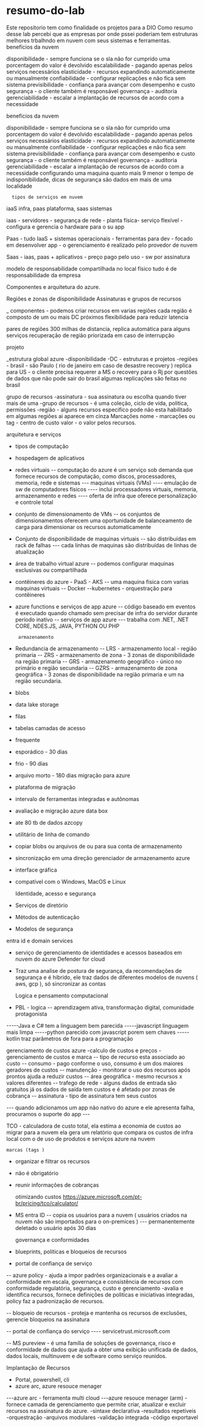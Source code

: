 # resumo-do-lab
Este repositorio tem como finalidade os projetos para a DIO
Como resumo desse lab percebi que as empresas por onde pssei poderiam tem estruturas melhores trbalhndo em nuvem com seus sistemas e ferramentas.
benefícios da nuvem

disponibilidade - sempre funciona se o sla não for cumprido uma porcentagem do valor é devolvido 
escalabilidade - pagando apenas pelos serviços necessários
elasticidade - recursos expandindo automaticamente ou manualmente
confiabilidade - configurar replicações e não fica sem sistema
previsibilidade - confiança para avançar com desempenho e custo
segurança - o cliente também é responsável
governança - auditoria
gerenciabilidade - escalar a implantação de recursos de acordo com a necessidade

benefícios da nuvem

disponibilidade - sempre funciona se o sla não for cumprido uma porcentagem do valor é devolvido 
escalabilidade - pagando apenas pelos serviços necessários
elasticidade - recursos expandindo automaticamente ou manualmente
confiabilidade - configurar replicações e não fica sem sistema
previsibilidade - confiança para avançar com desempenho e custo
segurança - o cliente também é responsável
governança - auditoria
gerenciabilidade - escalar a implantação de recursos de acordo com a necessidade
     configurando uma maquina
quanto mais 9 menor o tempo de indisponibilidade, dicas de segurança são dados em mais de uma localidade

      tipos de serviços em nuvem
iaaS infra, paas plataforma, saas sistemas  

iaas - servidores - segurança de rede - planta física- serviço flexível - configura e gerencia o hardware para o su app

Paas - tudo IaaS + sistemas operacionais - ferramentas para dev - focado em desenvolver app - o gerenciamento é realizado pelo provedor de nuvem

Saas - iaas, paas + aplicativos - preço pago pelo uso - sw por assinatura

modelo de responsabilidade compartilhada
no local físico tudo é de responsabilidade da empresa


Componentes e arquitetura do azure.

Regiões e zonas de disponibilidade
Assinaturas e grupos de recursos

_ componentes - podemos criar recursos em varias regiões cada região é composto de um ou mais DC próximos
flexibilidade para reduzir latencia 

pares de regiões
300 milhas de distancia, replica automática para alguns serviços
recuperação de região priorizada em caso de interrupção

projeto

_estrutura global azure
-disponibilidade
-DC - estruturas e projetos
-regiões - brasil - são Paulo ( rio de janeiro em caso de desastre recovery ) replica para US - o cliente precisa requerer a MS o recovery para o Rj por questões de dados que não pode sair do brasil
algumas replicações são feitas no brasil

grupo de recursos
-assinatura - sua assinatura ou escolha quando tiver mais de uma
-grupo de recursos - é uma coleção, ciclo de vida, politica, permissões
-região - alguns recursos especifico pode não esta habilitado em algumas regiões ai aparece em cinza
Marcações
nome - marcações ou tag - centro de custo
valor - o valor pelos recursos.

arquitetura e serviços 
- tipos de computação
- hospedagem de aplicativos
- redes virtuais
-- computação do azure é um serviço sob demanda que fornece recursos de computação, como discos, processadores, memoria, rede e sistemas
--- maquinas virtuais (VMs)
---- emulação de sw de computadores físicos
---- inclui processadores virtuais, memoria, armazenamento e redes
---- oferta de infra que oferece personalização e controle total
- conjunto de dimensionamento de VMs
-- os conjuntos de dimensionamentos oferecem uma oportunidade de balanceamento de carga para dimensionar os recursos automaticamente 
- Conjunto de disponibilidade de maquinas virtuais
-- são distribuídas em rack de falhas
--- cada linhas de maquinas são distribuídas de linhas de atualização
- área de trabalho virtual azure
-- podemos configurar maquinas exclusivas ou compartilhada
- contêineres do azure - PaaS - AKS
-- uma maquina física com varias maquinas virtuais
-- Docker
--kubernetes - orquestração para contêineres
- azure functions e serviços de app azure
-- código baseado em eventos é executado quando chamado sem precisar de infra do servidor durante período inativo
-- serviços de app azure
--- trabalha com .NET, .NET CORE, NDES.JS, JAVA, PYTHON OU PHP

       armazenamento

- Redundancia de armazenamento
-- LRS - armazenamento local - região primaria
-- ZRS - armazenamento de zona - 3 zonas de disponibilidade na região primaria
-- GRS - armazenamento geográfico - único no primário e região secundaria
-- GZRS - armazenamento de zona geográfica - 3 zonas de disponibilidade na região primaria e um na região secundaria.
- blobs
- data lake storage
- filas
- tabelas
    camadas de acesso
- frequente
- esporádico - 30 dias
- frio - 90 dias
- arquivo morto - 180 dias
    migração para azure
- plataforma de migração
- intervalo de ferramentas integradas e autônomas
- avaliação e migração
    azure data box
- ate 80 tb de dados
     azcopy
- utilitário de linha de comando
- copiar blobs ou arquivos de ou para sua conta de armazenamento
- sincronização em uma direção
    gerenciador de armazenamento azure
- interface gráfica
- compatível com o Windows, MacOS e Linux


   Identidade, acesso e segurança
- Serviços de diretório
- Métodos de autenticação
- Modelos de segurança

entra id e domain services
- serviço de gerenciamento de identidades e acessos baseados em nuvem do azure
Defender for cloud
- Traz uma analise de postura de segurança, da recomendações de segurança e é hibrido, ele traz dados de diferentes modelos de nuvens ( aws, gcp ), só sincronizar as contas

   Logica e pensamento computacional
- PBL - logica
-- aprendizagem ativa, transformação digital, comunidade protagonista

-----Java e C# tem a linguagem bem parecida
-----javascript linguagem mais limpa
-----python parecido com javascript porem sem chaves
-----kotlin traz parâmetros de fora para a programação


   gerenciamento de custos azure
-calculo de custos e preços
-gerenciamento de custos e marca
-- tipo de recurso esta associado ao custo
-- consumo - pago conforme o uso, consumo é um dos maiores geradores de custos
-- manutenção - monitorar o uso dos recursos após prontos ajuda a reduzir custos
-- área geográfica - mesmo recursos x valores diferentes
-- trafego de rede - alguns dados de entrada são gratuitos já os dados de saída tem custos e é afetado por zonas de cobrança
-- assinatura - tipo de assinatura tem seus custos

--- quando adicionamos um app não nativo do azure e ele apresenta falha, procuramos o suporte do app ---

   TCO - calculadora de custo total, ela estima a economia de custos ao migrar para a nuvem ela gera um relatório que compara os custos de infra local com o de uso de produtos e serviços azure na nuvem

    marcas (tags )
- organizar e filtrar os recursos
- não é obrigatório
- reunir informações de cobranças

   otimizando custos
https://azure.microsoft.com/pt-br/pricing/tco/calculator/
- MS entra ID
-- copia os usuários para a nuvem ( usuários criados na nuvem não são importados para o on-premices )
--- permanentemente deletado o usuário após 30 dias

    governança e conformidades

- blueprints, politicas e bloqueios de recursos
- portal de confiança de serviço

-- azure policy - ajuda a impor padrões organizacionais e a avaliar a conformidade em escala, governança e consistência de recursos com conformidade regulatória, segurança, custo e gerenciamento
-avalia e identifica recursos, fornece definições de politicas e iniciativas integradas, policy faz a padronização de recursos.

-- bloqueio de recursos - proteja e mantenha os recursos de exclusões, gerencie bloqueios na assinatura

-- portal de confiança do serviço
---- servicetrust.microsoft.com

-- MS pureview - é uma família de soluções de governança, risco e conformidade de dados que ajuda a obter uma exibição unificada de dados, dados locais, multinuvem e de software como serviço reunidos.

 Implantação de Recursos
- Portal, powershell, cli
- azure arc, azure resouce menager

---azure arc - ferramenta multi cloud
---azure resouce menager (arm) - fornece camada de gerenciamento que permite criar, atualizar e excluir recursos na assinatura do azure.
-sintaxe declarativa
-resultados repetíveis
-orquestração
-arquivos modulares
-validação integrada
-código exportavel



